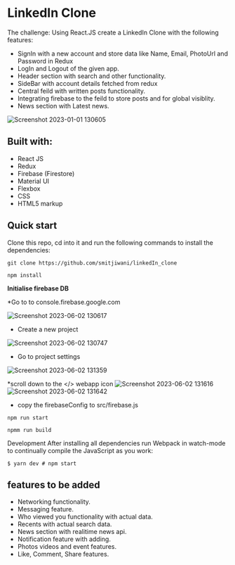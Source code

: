 # LinkedIn Clone

The challenge:
Using React.JS create a LinkedIn Clone with the following features:

* SignIn with a new account and store data like Name, Email, PhotoUrl and Password in Redux
* LogIn and Logout of the given app.
* Header section with search and other functionality.
* SideBar with account details fetched from redux
* Central feild with written posts functionality.
* Integrating firebase to the feild to store posts and for global visiblity.
* News section with Latest news.



![Screenshot 2023-01-01 130605](https://user-images.githubusercontent.com/78549024/210163932-9ab32272-083b-4da8-bddf-ecb624df52fd.png)



## Built with:
* React JS
* Redux
* Firebase (Firestore)
* Material UI
* Flexbox
* CSS
* HTML5 markup

## Quick start
Clone this repo, cd into it and run the following commands to install the dependencies:

```
git clone https://github.com/smitjiwani/linkedIn_clone
```
```
npm install
```

**Initialise firebase DB**

*Go to to console.firebase.google.com

![Screenshot 2023-06-02 130617](https://github.com/smitjiwani/linkedIn_clone/assets/78549024/1b1ac2a3-4bb4-4e28-af4a-d6aeee13c67f)

* Create a new project

![Screenshot 2023-06-02 130747](https://github.com/smitjiwani/linkedIn_clone/assets/78549024/8286a9fc-fcf5-4beb-92fc-74df7528a3d7)

* Go to project settings

![Screenshot 2023-06-02 131359](https://github.com/smitjiwani/linkedIn_clone/assets/78549024/df471e5b-e894-402d-94b3-804edc1a636b)

*scroll down to the </> webapp icon
![Screenshot 2023-06-02 131616](https://github.com/smitjiwani/linkedIn_clone/assets/78549024/add16c18-c493-4dcd-8ee3-2cac69f65f6f)
![Screenshot 2023-06-02 131642](https://github.com/smitjiwani/linkedIn_clone/assets/78549024/ba3c2257-e76a-4891-9e1c-1d84fdb80d08)

* copy the firebaseConfig to src/firebase.js


```
npm run start
``` 
```
npmm run build
```
Development
After installing all dependencies run Webpack in watch-mode to continually compile the JavaScript as you work:

```
$ yarn dev # npm start
```

## features to be added

* Networking functionality.
* Messaging feature.
* Who viewed you functionality with actual data.
* Recents with actual search data.
* News section with realitime news api.
* Notification feature with adding.
* Photos videos and event features.
* Like, Comment, Share features.
